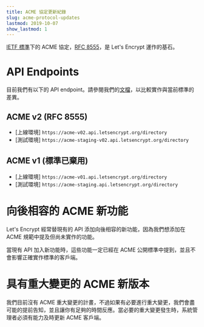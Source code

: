 ```yaml
---
title: ACME 協定更新紀錄
slug: acme-protocol-updates
lastmod: 2019-10-07
show_lastmod: 1
---
```



[IETF 標準](https://letsencrypt.org/2019/03/11/acme-protocol-ietf-standard.html)下的 ACME 協定，[RFC 8555](https://datatracker.ietf.org/doc/rfc8555/)，是 Let's Encrypt 運作的基石。

# API Endpoints

目前我們有以下的 API endpoint。請參閱我們的[文檔](https://github.com/letsencrypt/boulder/blob/main/docs/acme-divergences.md)，以比較實作與當前標準的差異。

## ACME v2 (RFC 8555)

* [上線環境] `https://acme-v02.api.letsencrypt.org/directory`
* [測試環境] `https://acme-staging-v02.api.letsencrypt.org/directory`

## ACME v1 (標準已棄用)

* [上線環境] `https://acme-v01.api.letsencrypt.org/directory`
* [測試環境] `https://acme-staging.api.letsencrypt.org/directory`

# 向後相容的 ACME 新功能

Let's Encrypt 經常替現有的 API 添加向後相容的新功能，因為我們想添加在 ACME 規範中提及但尚未實作的功能。

當現有 API 加入新功能時，這些功能一定已經在 ACME 公開標準中提到，並且不會影響正確實作標準的客戶端。


# 具有重大變更的 ACME 新版本

我們目前沒有 ACME 重大變更的計畫，不過如果有必要進行重大變更，我們會盡可能的提前告知，並且讓你有足夠的時間反應。當必要的重大變更發生時，系統管理者必須有能力及時更新 ACME 客戶端。